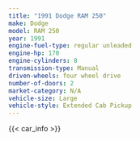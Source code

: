 ```yaml
---
title: "1991 Dodge RAM 250"
make: Dodge
model: RAM 250
year: 1991
engine-fuel-type: regular unleaded
engine-hp: 170
engine-cylinders: 8
transmission-type: Manual
driven-wheels: four wheel drive
number-of-doors: 2
market-category: N/A
vehicle-size: Large
vehicle-style: Extended Cab Pickup
---
```


{{< car_info >}}
